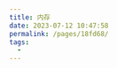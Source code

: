 ```yaml
---
title: 内存
date: 2023-07-12 10:47:58
permalink: /pages/18fd68/
tags:
  - 
---
```

<iframe sandbox scrolling="no" frameborder="0"       
height="4268px" 
width="870px"
:src="$withBase('/images/iOSHtml/9.内存.html')" > </iframe> 
<div>The content of mind map is Created by <a href="https://xmind.cn" target="_blank" title="edrawsoft">XMind</a> && <a href="https://www.edrawsoft.com/" target="_blank" title="edrawsoft">MindMaster</a> software</div>
